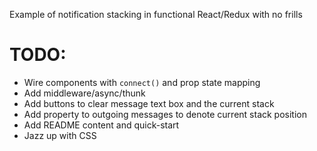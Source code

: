 Example of notification stacking in functional React/Redux with no frills

# TODO:

- Wire components with `connect()` and prop state mapping
- Add middleware/async/thunk
- Add buttons to clear message text box and the current stack
- Add property to outgoing messages to denote current stack position
- Add README content and quick-start
- Jazz up with CSS

